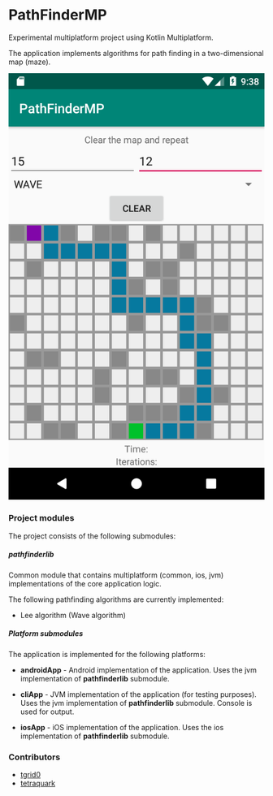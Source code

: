 # PathFinderMP

Experimental multiplatform project using Kotlin Multiplatform.

The application implements algorithms for path finding in a two-dimensional map (maze).

![PathFinderMP androidApp](docs/screenshot_1.png)

### Project modules

The project consists of the following submodules:

##### pathfinderlib

Common module that contains multiplatform (common, ios, jvm) implementations of the core application logic. 

The following pathfinding algorithms are currently implemented:

- Lee algorithm (Wave algorithm)

##### Platform submodules

The application is implemented for the following platforms:

- **androidApp** - Android implementation of the application. Uses the jvm implementation of **pathfinderlib** submodule.

- **cliApp** - JVM implementation of the application (for testing purposes). Uses the jvm implementation of **pathfinderlib** submodule. Console is used for output.

- **iosApp** - iOS implementation of the application. Uses the ios implementation of **pathfinderlib** submodule.

### Contributors

* [tgrid0](https://github.com/tgrid0)
* [tetraquark](https://github.com/Tetraquark)